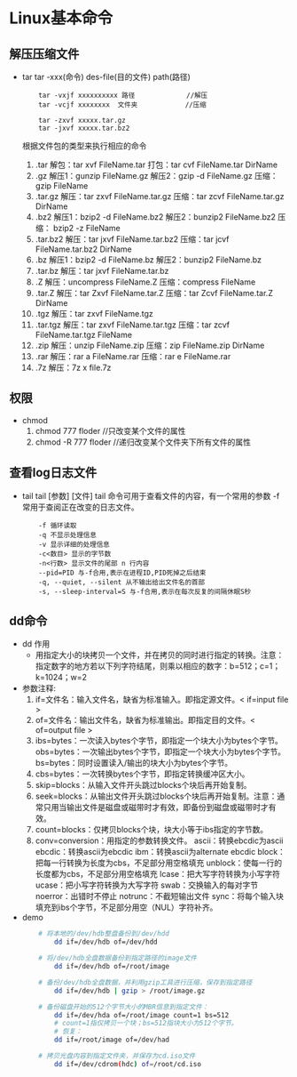 # Linux基本命令
## 解压压缩文件
+ tar   tar -xxx(命令)  des-file(目的文件)   path(路径)
    ```
        tar -vxjf xxxxxxxxxx 路径             //解压
        tar -vcjf xxxxxxxx  文件夹            //压缩

        tar -zxvf xxxxx.tar.gz
        tar -jxvf xxxxx.tar.bz2
    ```

    根据文件包的类型来执行相应的命令

    1. .tar
        解包：tar xvf FileName.tar
        打包：tar cvf FileName.tar DirName
    2. .gz
        解压1：gunzip FileName.gz
        解压2：gzip -d FileName.gz
        压缩：gzip FileName
    4. .tar.gz
        解压：tar zxvf FileName.tar.gz
        压缩：tar zcvf FileName.tar.gz DirName
    5. .bz2
        解压1：bzip2 -d FileName.bz2
        解压2：bunzip2 FileName.bz2
        压缩： bzip2 -z FileName
    6. .tar.bz2
        解压：tar jxvf FileName.tar.bz2
        压缩：tar jcvf FileName.tar.bz2 DirName
    7. .bz
        解压1：bzip2 -d FileName.bz
        解压2：bunzip2 FileName.bz
    8. .tar.bz
        解压：tar jxvf FileName.tar.bz
    9. .Z
        解压：uncompress FileName.Z
        压缩：compress FileName
    10. .tar.Z
        解压：tar Zxvf FileName.tar.Z
        压缩：tar Zcvf FileName.tar.Z DirName
    11. .tgz
        解压：tar zxvf FileName.tgz
    12. .tar.tgz
        解压：tar zxvf FileName.tar.tgz
        压缩：tar zcvf FileName.tar.tgz FileName
    13. .zip
        解压：unzip FileName.zip
        压缩：zip FileName.zip DirName
    14. .rar
        解压：rar a FileName.rar
        压缩：rar e FileName.rar
    15. .7z
        解压：7z x file.7z

## 权限
+ chmod
    1. chmod 777 floder         //只改变某个文件的属性
    2. chmod -R 777 floder      //递归改变某个文件夹下所有文件的属性

## 查看log日志文件
+ tail
    tail [参数] [文件]
    tail 命令可用于查看文件的内容，有一个常用的参数 -f 常用于查阅正在改变的日志文件。
    ```
        -f 循环读取
        -q 不显示处理信息
        -v 显示详细的处理信息
        -c<数目> 显示的字节数
        -n<行数> 显示文件的尾部 n 行内容
        --pid=PID 与-f合用,表示在进程ID,PID死掉之后结束
        -q, --quiet, --silent 从不输出给出文件名的首部
        -s, --sleep-interval=S 与-f合用,表示在每次反复的间隔休眠S秒
    ```
    
## dd命令
+ dd 作用
    * 用指定大小的块拷贝一个文件，并在拷贝的同时进行指定的转换。注意：指定数字的地方若以下列字符结尾，则乘以相应的数字：b=512；c=1；k=1024；w=2
+ 参数注释:
    1. if=文件名：输入文件名，缺省为标准输入。即指定源文件。< if=input file >
    2. of=文件名：输出文件名，缺省为标准输出。即指定目的文件。< of=output file >
    3.  ibs=bytes：一次读入bytes个字节，即指定一个块大小为bytes个字节。
        obs=bytes：一次输出bytes个字节，即指定一个块大小为bytes个字节。
        bs=bytes：同时设置读入/输出的块大小为bytes个字节。
    4. cbs=bytes：一次转换bytes个字节，即指定转换缓冲区大小。
    5. skip=blocks：从输入文件开头跳过blocks个块后再开始复制。
    6. seek=blocks：从输出文件开头跳过blocks个块后再开始复制。注意：通常只用当输出文件是磁盘或磁带时才有效，即备份到磁盘或磁带时才有效。
    7. count=blocks：仅拷贝blocks个块，块大小等于ibs指定的字节数。
    8. conv=conversion：用指定的参数转换文件。
        ascii：转换ebcdic为ascii
        ebcdic：转换ascii为ebcdic
        ibm：转换ascii为alternate ebcdic
        block：把每一行转换为长度为cbs，不足部分用空格填充
        unblock：使每一行的长度都为cbs，不足部分用空格填充
        lcase：把大写字符转换为小写字符
        ucase：把小写字符转换为大写字符
        swab：交换输入的每对字节
        noerror：出错时不停止
        notrunc：不截短输出文件
        sync：将每个输入块填充到ibs个字节，不足部分用空（NUL）字符补齐。
+ demo
    ```sh
        # 将本地的/dev/hdb整盘备份到/dev/hdd
            dd if=/dev/hdb of=/dev/hdd

        # 将/dev/hdb全盘数据备份到指定路径的image文件
            dd if=/dev/hdb of=/root/image

        # 备份/dev/hdb全盘数据，并利用gzip工具进行压缩，保存到指定路径
            dd if=/dev/hdb | gzip > /root/image.gz

        # 备份磁盘开始的512个字节大小的MBR信息到指定文件：
            dd if=/dev/hda of=/root/image count=1 bs=512
            # count=1指仅拷贝一个块；bs=512指块大小为512个字节。
            # 恢复：
            dd if=/root/image of=/dev/had

        # 拷贝光盘内容到指定文件夹，并保存为cd.iso文件
            dd if=/dev/cdrom(hdc) of=/root/cd.iso

    ```
